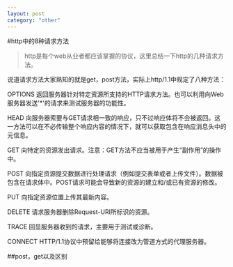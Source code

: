 ```yaml
---
layout: post
category: "other"
---
```

#http中的8种请求方法


> http是每个web从业者都应该掌握的协议，这里总结一下http的几种请求方法。

说道请求方法大家熟知的就是get，post方法，实际上http/1.1中规定了八种方法：

OPTIONS 
返回服务器针对特定资源所支持的HTTP请求方法。也可以利用向Web服务器发送'*'的请求来测试服务器的功能性。 

HEAD 
向服务器索要与GET请求相一致的响应，只不过响应体将不会被返回。这一方法可以在不必传输整个响应内容的情况下，就可以获取包含在响应消息头中的元信息。 

GET 
向特定的资源发出请求。注意：GET方法不应当被用于产生“副作用”的操作中。 

POST 
向指定资源提交数据进行处理请求（例如提交表单或者上传文件）。数据被包含在请求体中。POST请求可能会导致新的资源的建立和/或已有资源的修改。 

PUT 
向指定资源位置上传其最新内容。 

DELETE 
请求服务器删除Request-URI所标识的资源。 

TRACE 
回显服务器收到的请求，主要用于测试或诊断。 

CONNECT 
HTTP/1.1协议中预留给能够将连接改为管道方式的代理服务器。

##post，get以及区别